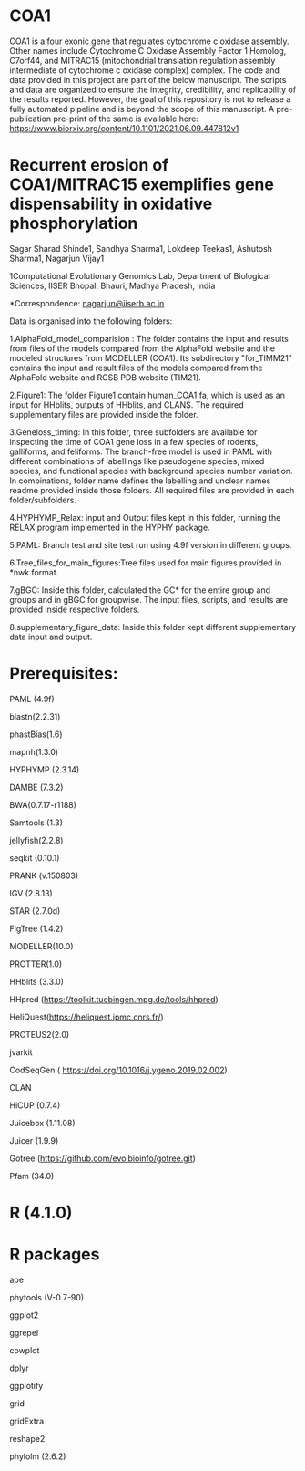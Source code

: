# COA1
COA1 is a four exonic gene that regulates cytochrome c oxidase assembly. Other names include Cytochrome C Oxidase Assembly Factor 1 Homolog, C7orf44, and MITRAC15 (mitochondrial translation regulation assembly intermediate of cytochrome c oxidase complex) complex.
The code and data provided in this project are part of the below manuscript. The scripts and data are organized to ensure the integrity, credibility, and replicability of the results reported. However, the goal of this repository is not to release a fully automated pipeline and is beyond the scope of this manuscript. A pre-publication pre-print of the same is available here: https://www.biorxiv.org/content/10.1101/2021.06.09.447812v1

# Recurrent erosion of COA1/MITRAC15 exemplifies gene dispensability in oxidative phosphorylation
 Sagar Sharad Shinde1, Sandhya Sharma1, Lokdeep Teekas1, Ashutosh Sharma1, Nagarjun Vijay1

1Computational Evolutionary Genomics Lab, Department of Biological Sciences, IISER Bhopal, Bhauri, Madhya Pradesh, India

*Correspondence: nagarjun@iiserb.ac.in

Data is organised into the following folders:

1.AlphaFold_model_comparision : The folder contains the input and results from files of the models compared from the AlphaFold website and the modeled structures from MODELLER (COA1). Its subdirectory "for_TIMM21" contains the input and result files of the models compared from the AlphaFold website and RCSB PDB website (TIM21).

2.Figure1: The folder Figure1 contain human_COA1.fa, which is used as an input for HHblits, outputs of HHblits, and CLANS. The required supplementary files are provided inside the folder.

3.Geneloss_timing: In this folder, three subfolders are available for inspecting the time of COA1 gene loss in a few species of rodents, galliforms, and feliforms. The branch-free model is used in PAML with different combinations of labellings like pseudogene species, mixed species, and functional species with background species number variation. In combinations, folder name defines the labelling and unclear names readme provided inside those folders. All required files are provided in each folder/subfolders.

4.HYPHYMP_Relax: input and Output files kept in this folder, running the RELAX program implemented in the HYPHY package.

5.PAML: Branch test and site test run using 4.9f version in different groups.

6.Tree_files_for_main_figures:Tree files used for main figures provided in *nwk format.

7.gBGC: Inside this folder, calculated the GC* for the entire group and groups and in gBGC for groupwise. The input files, scripts, and results are provided inside respective folders.

8.supplementary_figure_data: Inside this folder kept different supplementary data input and output.

# Prerequisites:

PAML (4.9f)

blastn(2.2.31)

phastBias(1.6)

mapnh(1.3.0)

HYPHYMP (2.3.14)

DAMBE (7.3.2)

BWA(0.7.17-r1188)

Samtools (1.3)

jellyfish(2.2.8)

seqkit (0.10.1)

PRANK (v.150803)

IGV (2.8.13)

STAR (2.7.0d)

FigTree (1.4.2)

MODELLER(10.0)

PROTTER(1.0)

HHblits (3.3.0)

HHpred (https://toolkit.tuebingen.mpg.de/tools/hhpred) 

HeliQuest(https://heliquest.ipmc.cnrs.fr/)

PROTEUS2(2.0)

jvarkit

CodSeqGen ( https://doi.org/10.1016/j.ygeno.2019.02.002)

CLAN 

HiCUP (0.7.4)

Juicebox (1.11.08)

Juicer (1.9.9)

Gotree (https://github.com/evolbioinfo/gotree.git)

Pfam (34.0)

# R (4.1.0) 
# R packages
ape

phytools (V-0.7-90)

ggplot2

ggrepel

cowplot

dplyr

ggplotify

grid

gridExtra

reshape2

phylolm (2.6.2)






